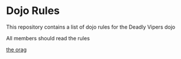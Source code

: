 Dojo Rules
==========

This repository contains a list of dojo rules for the Deadly Vipers dojo

All members should read the rules

[the orag](https://github.com/deadlyvipers)
